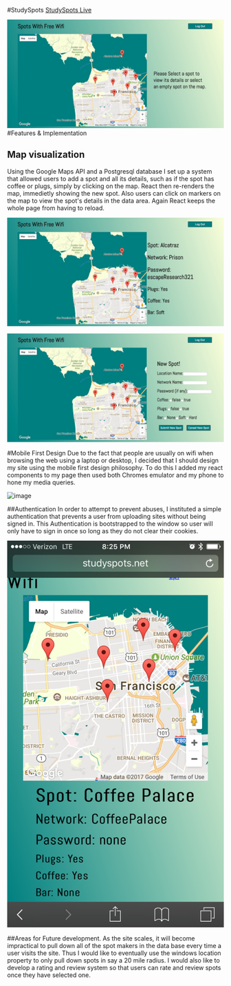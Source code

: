 #StudySpots
[StudySpots Live](https://studyspots.net)

![image](./docs/spotsnodata.jpeg)
#Features & Implementation

## Map visualization
Using the Google Maps API and a Postgresql database I set up a system that allowed users to add a spot and all its details, such as if the spot has coffee or plugs, simply by clicking on the map.  React then re-renders the map, immedietly showing the new spot.  Also users can click on markers on the map to view the spot's details in the data area.  Again React keeps the whole page from having to reload.

![image](./docs/spotdata.jpeg)

![image](./docs/spotsform.jpeg)

#Mobile First Design
Due to the fact that people are usually on wifi when browsing the web using a laptop or desktop, I decided that I should design my site using the mobile first design philosophy.  To do this I added my react components to my page then used both Chromes emulator and my phone to hone my media queries.

![image](./docs/spotauth.jpeg)

##Authentication
In order to attempt to prevent abuses, I instituted a simple authentication that prevents a user from uploading sites without being signed in.  This Authentication is bootstrapped to the window so user will only have to sign in once so long as they do not clear their cookies.

![image](./docs/spotsphone.PNG)

##Areas for Future development.
As the site scales, it will become impractical to pull down all of the spot makers in the data base every time a user visits the site.  Thus I would like to eventually use the windows location property to only pull down spots in say a 20 mile radius.  I would also like to develop a rating and review system so that users can rate and review spots once they have selected one.
